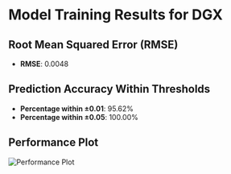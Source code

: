 # Model Training Results for DGX

## Root Mean Squared Error (RMSE)
- **RMSE**: 0.0048

## Prediction Accuracy Within Thresholds
- **Percentage within ±0.01**: 95.62%
- **Percentage within ±0.05**: 100.00%

## Performance Plot
![Performance Plot](../imgs/DGX.png)
